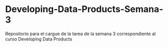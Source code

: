 # Developing-Data-Products-Semana-3
Repositorio para el cargue de la tarea de la semana 3 correspondiente al curso Developing Data Products
